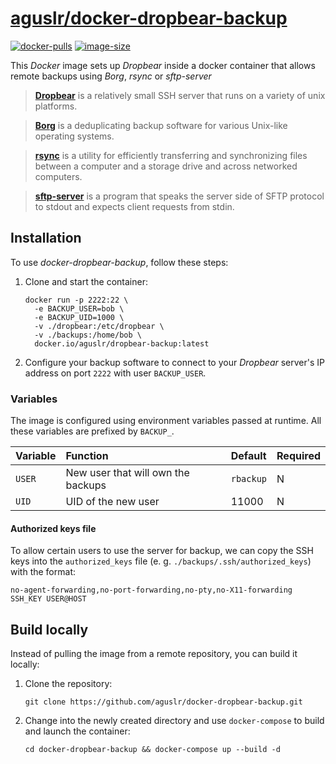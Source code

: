 [aguslr/docker-dropbear-backup][1]
==================================

[![docker-pulls](https://img.shields.io/docker/pulls/aguslr/dropbear-backup)](https://hub.docker.com/r/aguslr/dropbear-backup) [![image-size](https://img.shields.io/docker/image-size/aguslr/dropbear-backup/latest)](https://hub.docker.com/r/aguslr/dropbear-backup)


This *Docker* image sets up *Dropbear* inside a docker container that allows
remote backups using *Borg*, *rsync* or *sftp-server*

> **[Dropbear][2]** is a relatively small SSH server that runs on a variety of
> unix platforms.

> **[Borg][3]** is a deduplicating backup software for various Unix-like
> operating systems.

> **[rsync][4]** is a utility for efficiently transferring and synchronizing
> files between a computer and a storage drive and across networked computers.

> **[sftp-server][5]** is a program that speaks the server side of SFTP protocol
> to stdout and expects client requests from stdin.


Installation
------------

To use *docker-dropbear-backup*, follow these steps:

1. Clone and start the container:

       docker run -p 2222:22 \
         -e BACKUP_USER=bob \
         -e BACKUP_UID=1000 \
         -v ./dropbear:/etc/dropbear \
         -v ./backups:/home/bob \
         docker.io/aguslr/dropbear-backup:latest

2. Configure your backup software to connect to your *Dropbear* server's IP
   address on port `2222` with user `BACKUP_USER`.


### Variables

The image is configured using environment variables passed at runtime. All these
variables are prefixed by `BACKUP_`.

| Variable | Function                           | Default   | Required |
| :------- | :--------------------------------- | :-------- | -------- |
| `USER`   | New user that will own the backups | `rbackup` | N        |
| `UID`    | UID of the new user                | 11000     | N        |


#### Authorized keys file

To allow certain users to use the server for backup, we can copy the SSH keys
into the `authorized_keys` file (e. g. `./backups/.ssh/authorized_keys`)
with the format:

    no-agent-forwarding,no-port-forwarding,no-pty,no-X11-forwarding SSH_KEY USER@HOST


Build locally
-------------

Instead of pulling the image from a remote repository, you can build it locally:

1. Clone the repository:

       git clone https://github.com/aguslr/docker-dropbear-backup.git

2. Change into the newly created directory and use `docker-compose` to build and
   launch the container:

       cd docker-dropbear-backup && docker-compose up --build -d


[1]: https://github.com/aguslr/docker-dropbear-backup
[2]: https://matt.ucc.asn.au/dropbear/dropbear.html
[3]: https://borgbackup.org/
[4]: https://rsync.samba.org/
[5]: https://man.openbsd.org/sftp-server.8
